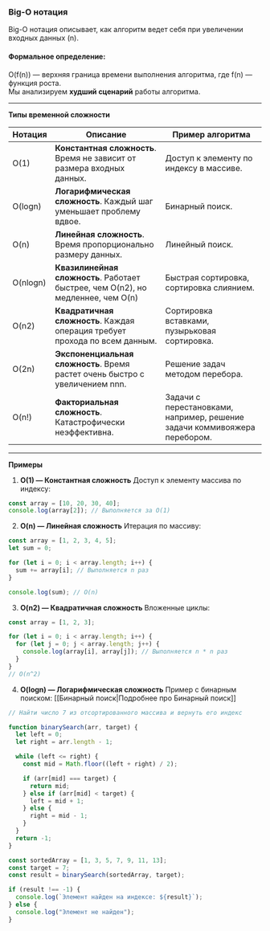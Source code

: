 ### **Big-O нотация**

Big-O нотация описывает, как алгоритм ведет себя при увеличении входных данных (n).
#### Формальное определение:

O(f(n)) — верхняя граница времени выполнения алгоритма, где f(n) — функция роста.  
Мы анализируем **худший сценарий** работы алгоритма.

---
**Типы временной сложности**

| Нотация   | Описание                                                                         | Пример алгоритма                                                          |
| --------- | -------------------------------------------------------------------------------- | ------------------------------------------------------------------------- |
| O(1)      | **Константная сложность**. Время не зависит от размера входных данных.           | Доступ к элементу по индексу в массиве.                                   |
| O(log⁡n)  | **Логарифмическая сложность**. Каждый шаг уменьшает проблему вдвое.              | Бинарный поиск.                                                           |
| O(n)      | **Линейная сложность**. Время пропорционально размеру данных.                    | Линейный поиск.                                                           |
| O(nlog⁡n) | **Квазилинейная сложность**. Работает быстрее, чем O(n2), но медленнее, чем O(n) | Быстрая сортировка, сортировка слиянием.                                  |
| O(n2)     | **Квадратичная сложность**. Каждая операция требует прохода по всем данным.      | Сортировка вставками, пузырьковая сортировка.                             |
| O(2n)     | **Экспоненциальная сложность**. Время растет очень быстро с увеличением nnn.     | Решение задач методом перебора.                                           |
| O(n!)     | **Факториальная сложность**. Катастрофически неэффективна.                       | Задачи с перестановками, например, решение задачи коммивояжера перебором. |
___

**Примеры**

1. **O(1) — Константная сложность**
	Доступ к элементу массива по индексу:
```Javascript
const array = [10, 20, 30, 40];
console.log(array[2]); // Выполняется за O(1)
```
2. **O(n) — Линейная сложность**
	Итерация по массиву:
```Javascript
const array = [1, 2, 3, 4, 5];
let sum = 0;

for (let i = 0; i < array.length; i++) {
  sum += array[i]; // Выполняется n раз
}

console.log(sum); // O(n)
```
3.  **O(n2) — Квадратичная сложность**
	Вложенные циклы:
```Javascript
const array = [1, 2, 3];

for (let i = 0; i < array.length; i++) {
  for (let j = 0; j < array.length; j++) {
    console.log(array[i], array[j]); // Выполняется n * n раз
  }
}
// O(n^2)
```
4. **O(log⁡n) — Логарифмическая сложность**
	Пример с бинарным поиском: [[Бинарный поиск|Подробнее про Бинарный поиск]]
```Javascript
// Найти число 7 из отсортированного массива и вернуть его индекс

function binarySearch(arr, target) {
  let left = 0;
  let right = arr.length - 1;

  while (left <= right) {
    const mid = Math.floor((left + right) / 2);

    if (arr[mid] === target) {
      return mid;
    } else if (arr[mid] < target) {
      left = mid + 1;
    } else {
      right = mid - 1;
    }
  }
  return -1;
}

const sortedArray = [1, 3, 5, 7, 9, 11, 13];
const target = 7;
const result = binarySearch(sortedArray, target);

if (result !== -1) {
  console.log(`Элемент найден на индексе: ${result}`);
} else {
  console.log("Элемент не найден");
}
```